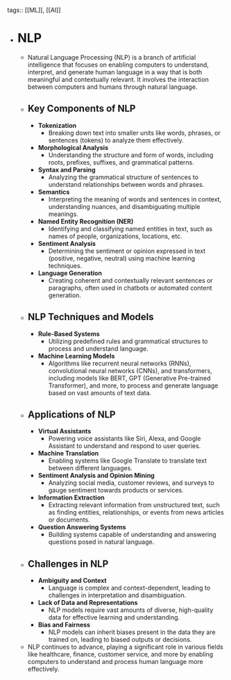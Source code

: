 tags:: [[ML]], [[AI]]

- # NLP
	- Natural Language Processing (NLP) is a branch of artificial intelligence that focuses on enabling computers to understand, interpret, and generate human language in a way that is both meaningful and contextually relevant. It involves the interaction between computers and humans through natural language.
	- ## Key Components of NLP
		- **Tokenization**
			- Breaking down text into smaller units like words, phrases, or sentences (tokens) to analyze them effectively.
		- **Morphological Analysis**
			- Understanding the structure and form of words, including roots, prefixes, suffixes, and grammatical patterns.
		- **Syntax and Parsing**
			- Analyzing the grammatical structure of sentences to understand relationships between words and phrases.
		- **Semantics**
			- Interpreting the meaning of words and sentences in context, understanding nuances, and disambiguating multiple meanings.
		- **Named Entity Recognition (NER)**
			- Identifying and classifying named entities in text, such as names of people, organizations, locations, etc.
		- **Sentiment Analysis**
			- Determining the sentiment or opinion expressed in text (positive, negative, neutral) using machine learning techniques.
		- **Language Generation**
			- Creating coherent and contextually relevant sentences or paragraphs, often used in chatbots or automated content generation.
	- ## NLP Techniques and Models
		- **Rule-Based Systems**
			- Utilizing predefined rules and grammatical structures to process and understand language.
		- **Machine Learning Models**
			- Algorithms like recurrent neural networks (RNNs), convolutional neural networks (CNNs), and transformers, including models like BERT, GPT (Generative Pre-trained Transformer), and more, to process and generate language based on vast amounts of text data.
	- ## Applications of NLP
		- **Virtual Assistants**
			- Powering voice assistants like Siri, Alexa, and Google Assistant to understand and respond to user queries.
		- **Machine Translation**
			- Enabling systems like Google Translate to translate text between different languages.
		- **Sentiment Analysis and Opinion Mining**
			- Analyzing social media, customer reviews, and surveys to gauge sentiment towards products or services.
		- **Information Extraction**
			- Extracting relevant information from unstructured text, such as finding entities, relationships, or events from news articles or documents.
		- **Question Answering Systems**
			- Building systems capable of understanding and answering questions posed in natural language.
	- ## Challenges in NLP
		- **Ambiguity and Context**
			- Language is complex and context-dependent, leading to challenges in interpretation and disambiguation.
		- **Lack of Data and Representations**
			- NLP models require vast amounts of diverse, high-quality data for effective learning and understanding.
		- **Bias and Fairness**
			- NLP models can inherit biases present in the data they are trained on, leading to biased outputs or decisions.
	- NLP continues to advance, playing a significant role in various fields like healthcare, finance, customer service, and more by enabling computers to understand and process human language more effectively.